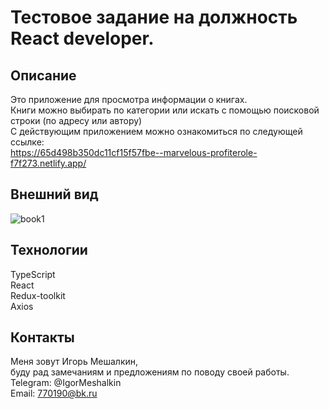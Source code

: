 # Тестовое задание на должность React developer.

## Описание
Это приложение для просмотра информации о книгах. <br>
Книги можно выбирать по категории или искать с помощью поисковой строки (по адресу или автору) <br>
С действующим приложением можно ознакомиться по следующей ссылке:  <br>
https://65d498b350dc11cf15f57fbe--marvelous-profiterole-f7f273.netlify.app/

## Внешний вид
![book1](https://github.com/IgorMeshalkin/Books-Test-Task/assets/97287038/729a3bc0-f350-4d0d-adbd-b3c5348f7b33)


## Технологии
TypeScript<br>
React<br>
Redux-toolkit<br>
Axios<br>

## Контакты
Меня зовут Игорь Мешалкин, <br> буду рад замечаниям и предложениям по поводу своей работы.   <br>
Telegram: @IgorMeshalkin   <br>
Email: 770190@bk.ru
